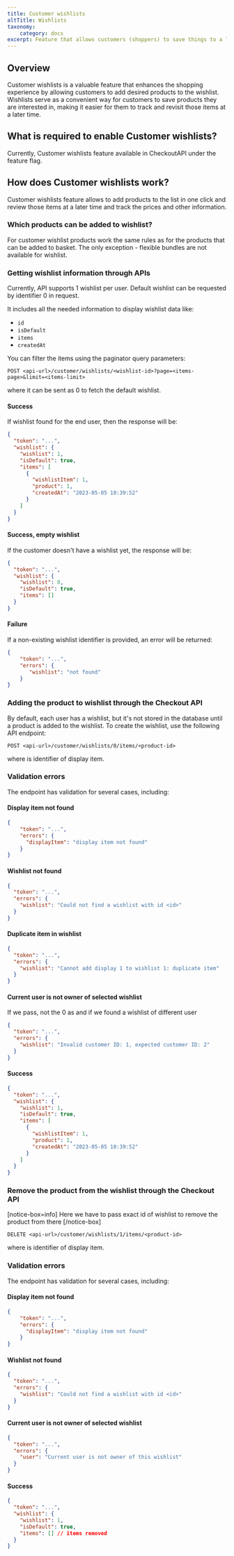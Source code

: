 ```yaml
---
title: Customer wishlists
altTitle: Wishlists
taxonomy:
    category: docs
excerpt: Feature that allows customers (shoppers) to save things to a list for later viewing.
---
```


## Overview

Customer wishlists is a valuable feature that enhances the shopping experience by allowing
customers to add desired products to the wishlist. Wishlists serve as a
convenient way for customers to save products they are interested in, making it easier for them to track and revisit those items at a later time.

## What is required to enable Customer wishlists?

Currently, Customer wishlists feature available in CheckoutAPI under the feature flag.

## How does Customer wishlists work?

Customer wishlists feature allows to add products to the list in one click and review those items at a later time and track the prices and other information. 

### Which products can be added to wishlist?

For customer wishlist products work the same rules as for the products that can be added to basket.
The only exception - flexible bundles are not available for wishlist.

### Getting wishlist information through APIs

Currently, API supports 1 wishlist per user.
Default wishlist can be requested by identifier 0 in request.

It includes all the needed information to display wishlist data like:
* `id`
* `isDefault`
* `items`
* `createdAt`

You can filter the items using the paginator query parameters:

`POST <api-url>/customer/wishlists/<wishlist-id>?page=<items-page>&limit=<items-limit>`

where <wishlist-id> it can be sent as 0 to fetch the default wishlist.

#### Success
If wishlist found for the end user, then the response will be:
```json
{
  "token": "...",
  "wishlist": {
    "wishlist": 1,
    "isDefault": true,
    "items": [
      {
        "wishlistItem": 1,
        "product": 1,
        "createdAt": "2023-05-05 10:39:52"
      }
    ]
  }
}
```
#### Success, empty wishlist
If the customer doesn't have a wishlist yet, the response will be:

```json
{
  "token": "...",
  "wishlist": {
    "wishlist": 0,
    "isDefault": true,
    "items": []
  }
}
```
#### Failure
If a non-existing wishlist identifier is provided, an error will be returned:

```json
{
    "token": "...",
    "errors": {
       "wishlist": "not found"
    }
}
```

### Adding the product to wishlist through the Checkout API

By default, each user has a wishlist, but it's not stored in the database until a product is added to the wishlist. 
To create the wishlist, use the following API endpoint:

`POST <api-url>/customer/wishlists/0/items/<product-id>`

where <product-id> is identifier of display item.

### Validation errors

The endpoint has validation for several cases, including:

#### Display item not found
```json
{
    "token": "...",
    "errors": {
      "displayItem": "display item not found"
    }
}
```

#### Wishlist not found
```json
{
  "token": "...",
  "errors": {
    "wishlist": "Could not find a wishlist with id <id>"
  }
}
```

#### Duplicate item in wishlist
```json
{
  "token": "...",
  "errors": {
    "wishlist": "Cannot add display 1 to wishlist 1: duplicate item"
  }
}
```

#### Current user is not owner of selected wishlist
If we pass, not the 0 as <wishlist-id> and if we found a wishlist of different user
```json
{
  "token": "...",
  "errors": {
    "wishlist": "Invalid customer ID: 1, expected customer ID: 2"
  }
}
```

#### Success
```json
{
  "token": "...",
  "wishlist": {
    "wishlist": 1,
    "isDefault": true,
    "items": [
      {
        "wishlistItem": 1,
        "product": 1,
        "createdAt": "2023-05-05 10:39:52"
      }
    ]
  }
}
```


### Remove the product from the wishlist through the Checkout API

[notice-box=info]
Here we have to pass exact id of wishlist to remove the product from there
[/notice-box]

`DELETE <api-url>/customer/wishlists/1/items/<product-id>`

where <product-id> is identifier of display item.

### Validation errors

The endpoint has validation for several cases, including:

#### Display item not found
```json
{
    "token": "...",
    "errors": {
      "displayItem": "display item not found"
    }
}
```

#### Wishlist not found
```json
{
  "token": "...",
  "errors": {
    "wishlist": "Could not find a wishlist with id <id>"
  }
}
```

#### Current user is not owner of selected wishlist
```json
{
  "token": "...",
  "errors": {
    "user": "Current user is not owner of this wishlist"
  }
}
```

#### Success
```json
{
  "token": "...",
  "wishlist": {
    "wishlist": 1,
    "isDefault": true,
    "items": [] // items removed
  }
}
```
